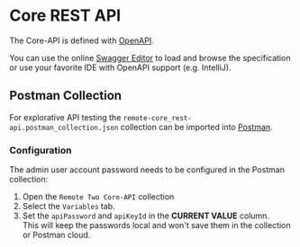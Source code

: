 # Core REST API

The Core-API is defined with [OpenAPI](https://www.openapis.org/).

You can use the online [Swagger Editor](https://editor.swagger.io/) to load and browse the specification or use your
favorite IDE with OpenAPI support (e.g. IntelliJ).

## Postman Collection

For explorative API testing the `remote-core_rest-api.postman_collection.json` collection can be imported into
[Postman](https://www.postman.com/).

### Configuration

The admin user account password needs to be configured in the Postman collection:

1. Open the `Remote Two Core-API` collection
2. Select the `Variables` tab.
3. Set the `apiPassword` and `apiKeyId` in the **CURRENT VALUE** column.  
   This will keep the passwords local and won't save them in the collection or Postman cloud.
